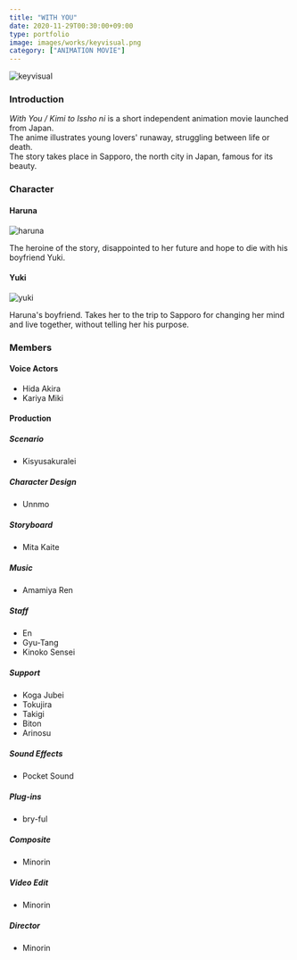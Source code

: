 ```yaml
---
title: "WITH YOU"
date: 2020-11-29T00:30:00+09:00
type: portfolio
image: images/works/keyvisual.png
category: ["ANIMATION MOVIE"]
---
```


![keyvisual](/images/works/keyvisual.png)
### Introduction
*With You / Kimi to Issho ni*  is a short independent animation movie launched from Japan.  
The anime illustrates young lovers' runaway, struggling between life or death.  
The story  takes place in Sapporo, the north city in Japan, famous for its beauty.

### Character
#### Haruna
![haruna](/images/works/haruna.png)

The heroine of the story, disappointed to her future and hope to die with his boyfriend Yuki.
#### Yuki
![yuki](/images/works/yuki.png)

Haruna's boyfriend. Takes her to the trip to Sapporo for changing her mind and live together, without telling her his purpose.

### Members
#### Voice Actors
- Hida Akira
- Kariya Miki
#### Production
##### Scenario
- Kisyusakuralei
##### Character Design
- Unnmo
##### Storyboard
- Mita Kaite
##### Music
- Amamiya Ren  
##### Staff
- En
- Gyu-Tang
- Kinoko Sensei
##### Support
- Koga Jubei
- Tokujira
- Takigi
- Biton
- Arinosu
##### Sound Effects
- Pocket Sound
##### Plug-ins
- bry-ful
##### Composite
- Minorin
##### Video Edit
- Minorin
##### Director
- Minorin


